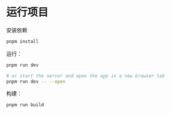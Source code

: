 # 运行项目
安装依赖
```bash
pnpm install
```
运行：
```bash
pnpm run dev

# or start the server and open the app in a new browser tab
pnpm run dev -- --open
```
构建：
```bash
pnpm run build
```
